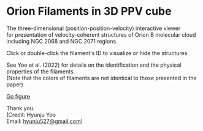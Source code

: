 # Orion Filaments in 3D PPV cube
 
The three-dimensional (position-position-velocity) interactive viewer \
for presentation of velocity-coherent structures of Orion B molecular cloud including NGC 2068 and NGC 2071 regions.

Click or double-click the filament's ID to visualize or hide the structures.

See Yoo et al. (2022) for details on the identification and the physical properties of the filaments.\
(Note that the colors of filaments are not identical to those presented in the paper)


[Go figure](./figure.html) 

Thank you. \
(Credit: Hyunju Yoo \
Email: hyunju527@gmail.com)